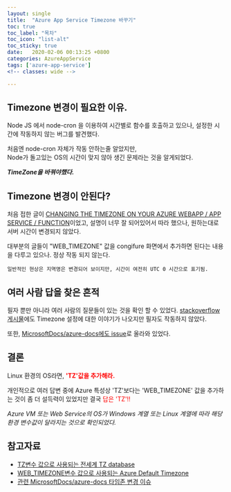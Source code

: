 ```yaml
---
layout: single
title:  "Azure App Service Timezone 바꾸기"
toc: true
toc_label: "목차"
toc_icon: "list-alt"
toc_sticky: true
date:   2020-02-06 00:13:25 +0800
categories: AzureAppService
tags: ['azure-app-service']
<!-- classes: wide -->

---
```


## Timezone 변경이 필요한 이유.
Node JS 에서 node-cron 을 이용하여 시간별로 함수를 호출하고 있으나, 설정한 시간에 작동하지 않는 버그를 발견했다.

처음엔 node-cron 자체가 작동 안하는줄 알았지만,<br>
Node가 돌고있는 OS의 시간이 맞지 않아 생긴 문제라는 것을 알게되었다.<br>

***TimeZone을 바꿔야했다.***



## Timezone 변경이 안된다?
처음 접한 글이 [CHANGING THE TIMEZONE ON YOUR AZURE WEBAPP / APP SERVICE / FUNCTION](https://kvaes.wordpress.com/2017/01/24/changing-the-timezone-on-your-azure-webapp-app-service-function/)이었고, 설명이 너무 잘 되어있어서 따라 했으나, 원하는대로 서버 시간이 변경되지 않았다.

대부분의 글들이 "WEB_TIMEZONE" 값을 congifure 화면에서 추가하면 된다는 내용을 다루고 있으나. 정상 작동 되지 않는다.

	일반적인 현상은 지역명은 변경되어 보이지만, 시간이 여전히 UTC 0 시간으로 표기됨.



## 여러 사람 답을 찾은 흔적
필자 뿐만 아니라 여러 사람의 질문들이 있는 것을 확인 할 수 있었다.
[stackoverflow 게시물](https://stackoverflow.com/questions/48760325/azure-web-app-service-time-zone-change-issue)에도 Timezone 설정에 대한 이야기가 나오지만 필자도 작동하지 않았다.

또한, [MicrosoftDocs/azure-docs에도 issue][msdoc-issue]로 올라와 있었다.



## 결론
Linux 환경의 OS라면, 
**<span style='color:red'>'TZ'값을 추가해라.</span>**

개인적으로 여러 답변 중에 Azure 특성상 'TZ'보다는 'WEB_TIMEZONE' 값을 추가하는 것이 좀 더 설득력이 있었지만 결국 <span style='color:red'>답은 'TZ'!!</span>

*Azure VM 또는 Web Service의 OS가 Windows 계열 또는 Linux 계열에 따라 해당 환경 변수값이 달라지는 것으로 확인되었다.*



## 참고자료
* [TZ변수 값으로 사용되는 전세계 TZ database][world-tz-database]
* [WEB_TIMEZONE변수 값으로 사용되는 Azure Default Timezone][azure-default-tz]
* [관련 MicrosoftDocs/azure-docs 타임존 변경 이슈][msdoc-issue]

[azure-default-tz]: https://docs.microsoft.com/en-us/windows-hardware/manufacture/desktop/default-time-zones
[world-tz-database]: https://en.wikipedia.org/wiki/List_of_tz_database_time_zones
[msdoc-issue]: https://github.com/MicrosoftDocs/azure-docs/issues/33417

